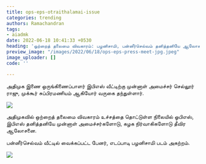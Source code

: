 ```yaml
---
title: ops-eps-otraithalamai-issue
categories: trending
authors: Ramachandran
tags:
- aiadmk
date: 2022-06-18 10:41:33 +0530
heading: 'ஒற்றைத் தலைமை விவகாரம்: பழனிசாமி, பன்னீர்செல்வம் தனித்தனியே ஆலோசனை..!'
preview_image: "/images/2022/06/18/ops-eps-press-meet-jpg.jpeg"
image_uploader: []
code: ''

---
```

அதிமுக இணை ஒருங்கிணைப்பாளர் இபிஎஸ் வீட்டிற்கு முன்னாள் அமைச்சர் செல்லூர் ராஜு, முக்கூர் சுப்பிரமணியம் ஆகியோர் வருகை தந்துள்ளார்.

![](/images/2022/06/18/ops-eps-admk-1-jpg.jpeg)

அதிமுகவில் ஒற்றைத் தலைமை விவகாரம் உச்சத்தை தொட்டுள்ள நிலையில் ஓபிஎஸ், இபிஎஸ் தனித்தனியே முன்னாள் அமைச்சர்களோடு, கழக நிர்வாகிகளோடு தீவிர ஆலோசனை.

பன்னீர்செல்வம் வீட்டில் வைக்கப்பட்ட பேனர், எடப்பாடி பழனிசாமி படம் அகற்றம்.

![](/images/2022/06/18/ops-eps-admk-jpg.jpeg)
